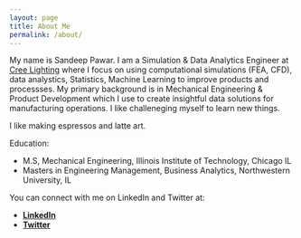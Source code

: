 ```yaml
---
layout: page
title: About Me
permalink: /about/
---
```

My name is Sandeep Pawar. I am a Simulation & Data Analytics Engineer at [Cree Lighting](https://www.creelighting.com/) where I focus on using computational simulations (FEA, CFD), data analystics, Statistics, Machine Learning to improve products and processses. My primary background is in Mechanical Engineering & Product Development which I use to create insightful data solutions for manufacturing operations. I like challeneging myself to learn new things.

I like making espressos and latte art. 

Education:
 - M.S, Mechanical Engineering, Illinois Institute of Technology, Chicago IL
 - Masters in Engineering Management, Business Analytics, Northwestern University, IL 

You can connect with me on LinkedIn and Twitter at:
- **[LinkedIn](https://www.linkedin.com/in/sanpawar/)**
- **[Twitter](https://twitter.com/pawarbi)**




